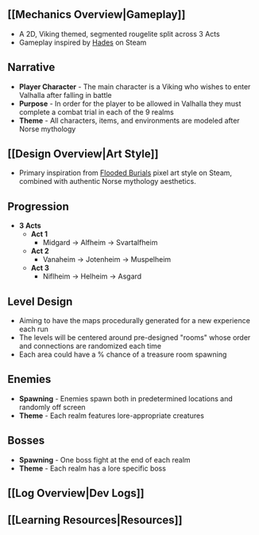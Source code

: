 ## [[Mechanics Overview|Gameplay]]
- A 2D, Viking themed, segmented rougelite split across 3 Acts
- Gameplay inspired by [Hades](https://store.steampowered.com/app/1145360/Hades/) on Steam
## Narrative
- **Player Character** - The main character is a Viking who wishes to enter Valhalla after falling in battle
- **Purpose** - In order for the player to be allowed in Valhalla they must complete a combat trial in each of the 9 realms
- **Theme** - All characters, items, and environments are modeled after Norse mythology
## [[Design Overview|Art Style]]
- Primary inspiration from [Flooded Burials](https://store.steampowered.com/app/3045030/Flooded_Burials/) pixel art style on Steam, combined with authentic Norse mythology aesthetics.
## Progression
- **3 Acts**
	- **Act 1**
		- Midgard -> Alfheim -> Svartalfheim
	-  **Act 2**
		- Vanaheim -> Jotenheim -> Muspelheim
	-  **Act 3**
		- Niflheim -> Helheim -> Asgard
## Level Design
- Aiming to have the maps procedurally generated for a new experience each run
- The levels will be centered around pre-designed "rooms" whose order and connections are randomized each time
- Each area could have a % chance of a treasure room spawning
## Enemies
- **Spawning** - Enemies spawn both in predetermined locations and randomly off screen
- **Theme** - Each realm features lore-appropriate creatures
## Bosses
- **Spawning** - One boss fight at the end of each realm
- **Theme** - Each realm has a lore specific boss
## [[Log Overview|Dev Logs]]
## [[Learning Resources|Resources]]